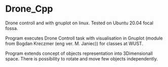 # Drone_Cpp
Drone controll and with gnuplot on linux. Tested on Ubuntu 20.04 focal fossa. 


Program executes Drone Controll task with visualisation in Gnuplot (module from Bogdan Kreczmer (eng ver. M. Janiec)) for classes at WUST.

Program extends concept of objects representation into 3Dimensionall space. There is possibility to rotate and move few objects independently.


